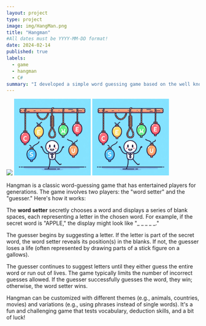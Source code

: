 ```yaml
---
layout: project
type: project
image: img/HangMan.png
title: "Hangman"
#All dates must be YYYY-MM-DD format!
date: 2024-02-14
published: true
labels:
  - game
  - hangman
  - C#
summary: "I developed a simple word guessing game based on the well known HangMan game.."
---
```


<div class="text-center p-4">
  <img width="200px" src="..img/HangMan.png" class="img-thumbnail" >
  <img width="200px" src="../img/HangMan.png" class="img-thumbnail" >
  <img width="200px" src="../img/HangMan.png" class="img-thumbnail" >
</div>

Hangman is a classic word-guessing game that has entertained players for generations. The game involves two players: the "word setter" and the "guesser." Here's how it works:

The **word setter** secretly chooses a word and displays a series of blank spaces, each representing a letter in the chosen word. For example, if the secret word is "APPLE," the display might look like "_ _ _ _ _."

The guesser begins by suggesting a letter. If the letter is part of the secret word, the word setter reveals its position(s) in the blanks. If not, the guesser loses a life (often represented by drawing parts of a stick figure on a gallows).

The guesser continues to suggest letters until they either guess the entire word or run out of lives. The game typically limits the number of incorrect guesses allowed. If the guesser successfully guesses the word, they win; otherwise, the word setter wins.

Hangman can be customized with different themes (e.g., animals, countries, movies) and variations (e.g., using phrases instead of single words). It's a fun and challenging game that tests vocabulary, deduction skills, and a bit of luck!


